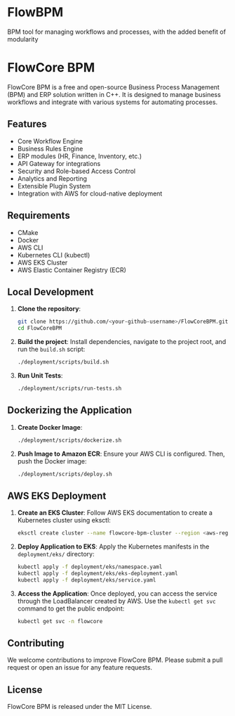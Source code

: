 # FlowBPM
BPM tool for managing workflows and processes, with the added benefit of modularity
# FlowCore BPM

FlowCore BPM is a free and open-source Business Process Management (BPM) and ERP solution written in C++. It is designed to manage business workflows and integrate with various systems for automating processes.

## Features
- Core Workflow Engine
- Business Rules Engine
- ERP modules (HR, Finance, Inventory, etc.)
- API Gateway for integrations
- Security and Role-based Access Control
- Analytics and Reporting
- Extensible Plugin System
- Integration with AWS for cloud-native deployment

## Requirements
- CMake
- Docker
- AWS CLI
- Kubernetes CLI (kubectl)
- AWS EKS Cluster
- AWS Elastic Container Registry (ECR)

## Local Development
1. **Clone the repository**:
    ```bash
    git clone https://github.com/<your-github-username>/FlowCoreBPM.git
    cd FlowCoreBPM
    ```

2. **Build the project**:
    Install dependencies, navigate to the project root, and run the `build.sh` script:
    ```bash
    ./deployment/scripts/build.sh
    ```

3. **Run Unit Tests**:
    ```bash
    ./deployment/scripts/run-tests.sh
    ```

## Dockerizing the Application
1. **Create Docker Image**:
    ```bash
    ./deployment/scripts/dockerize.sh
    ```

2. **Push Image to Amazon ECR**:
    Ensure your AWS CLI is configured. Then, push the Docker image:
    ```bash
    ./deployment/scripts/deploy.sh
    ```

## AWS EKS Deployment
1. **Create an EKS Cluster**:
    Follow AWS EKS documentation to create a Kubernetes cluster using eksctl:
    ```bash
    eksctl create cluster --name flowcore-bpm-cluster --region <aws-region>
    ```

2. **Deploy Application to EKS**:
    Apply the Kubernetes manifests in the `deployment/eks/` directory:
    ```bash
    kubectl apply -f deployment/eks/namespace.yaml
    kubectl apply -f deployment/eks/eks-deployment.yaml
    kubectl apply -f deployment/eks/service.yaml
    ```

3. **Access the Application**:
    Once deployed, you can access the service through the LoadBalancer created by AWS. Use the `kubectl get svc` command to get the public endpoint:
    ```bash
    kubectl get svc -n flowcore
    ```

## Contributing
We welcome contributions to improve FlowCore BPM. Please submit a pull request or open an issue for any feature requests.

## License
FlowCore BPM is released under the MIT License.
